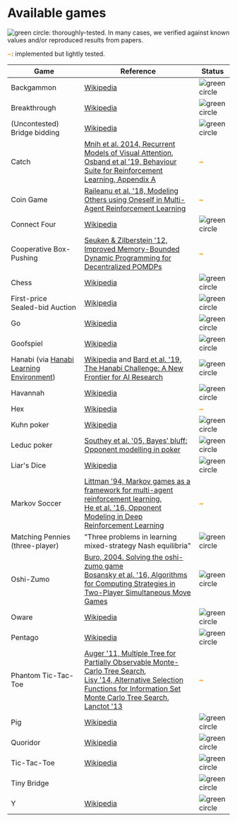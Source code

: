 # Available games

![](_static/green_circ10.png "green circle"): thoroughly-tested. In many cases,
we verified against known values and/or reproduced results from papers.

<font color="orange"><b>~</b></font>: implemented but lightly tested.

Game                                                                                                | Reference                                                                                                                                                                                                                                                                                                                                                        | Status
--------------------------------------------------------------------------------------------------- | ---------------------------------------------------------------------------------------------------------------------------------------------------------------------------------------------------------------------------------------------------------------------------------------------------------------------------------------------------------------- | ------
Backgammon                                                                                          | [Wikipedia](https://en.wikipedia.org/wiki/Backgammon)                                                                                                                                                                                                                                                                                                            | ![](_static/green_circ10.png "green circle")
Breakthrough                                                                                        | [Wikipedia](https://en.wikipedia.org/wiki/Breakthrough_\(board_game\))                                                                                                                                                                                                                                                                                           | ![](_static/green_circ10.png "green circle")
(Uncontested) Bridge bidding                                                                        | [Wikipedia](https://en.wikipedia.org/wiki/Contract_bridge)                                                                                                                                                                                                                                                                                                       | ![](_static/green_circ10.png "green circle")
Catch                                                                                               | [Mnih et al. 2014, Recurrent Models of Visual Attention](https://papers.nips.cc/paper/5542-recurrent-models-of-visual-attention.pdf),<br>[Osband et al '19, Behaviour Suite for Reinforcement Learning, Appendix A](https://arxiv.org/abs/1908.03568)                                                                                                            | <font color="orange"><b>~</b></font>
Coin Game                                                                                           | [Raileanu et al. '18, Modeling Others using Oneself in Multi-Agent Reinforcement Learning](https://arxiv.org/abs/1802.09640)                                                                                                                                                                                                                                     | <font color="orange"><b>~</b></font>
Connect Four                                                                                        | [Wikipedia](https://en.wikipedia.org/wiki/Connect_Four)                                                                                                                                                                                                                                                                                                          | ![](_static/green_circ10.png "green circle")
Cooperative Box-Pushing                                                                             | [Seuken & Zilberstein '12, Improved Memory-Bounded Dynamic Programming for Decentralized POMDPs](https://arxiv.org/abs/1206.5295)                                                                                                                                                                                                                                | <font color="orange"><b>~</b></font>
Chess                                                                                               | [Wikipedia](https://en.wikipedia.org/wiki/Chess)                                                                                                                                                                                                                                                                                                                 | ![](_static/green_circ10.png "green circle")
First-price <br /> Sealed-bid Auction                                                               | [Wikipedia](https://en.wikipedia.org/wiki/First-price_sealed-bid_auction)                                                                                                                                                                                                                                                                                        | ![](_static/green_circ10.png "green circle")
Go                                                                                                  | [Wikipedia](https://en.wikipedia.org/wiki/Go_\(game\))                                                                                                                                                                                                                                                                                                           | ![](_static/green_circ10.png "green circle")
Goofspiel                                                                                           | [Wikipedia](https://en.wikipedia.org/wiki/Goofspiel)                                                                                                                                                                                                                                                                                                             | ![](_static/green_circ10.png "green circle")
Hanabi (via [Hanabi Learning Environment](https://github.com/deepmind/hanabi-learning-environment)) | [Wikipedia](https://en.wikipedia.org/wiki/Hanabi_\(card_game\)) and [Bard et al. '19, The Hanabi Challenge: A New Frontier for AI Research](https://arxiv.org/abs/1902.00506)                                                                                                                                                                                    | ![](_static/green_circ10.png "green circle")
Havannah                                                                                            | [Wikipedia](https://en.wikipedia.org/wiki/Havannah)                                                                                                                                                                                                                                                                                                              | ![](_static/green_circ10.png "green circle")
Hex                                                                                                 | [Wikipedia](https://en.wikipedia.org/wiki/Hex_\(board_game\))                                                                                                                                                                                                                                                                                                    | <font color="orange"><b>~</b></font>
Kuhn poker                                                                                          | [Wikipedia](https://en.wikipedia.org/wiki/Kuhn_poker)                                                                                                                                                                                                                                                                                                            | ![](_static/green_circ10.png "green circle")
Leduc poker                                                                                         | [Southey et al. '05, Bayes’ bluff: Opponent modelling in poker](https://arxiv.org/abs/1207.1411)                                                                                                                                                                                                                                                                 | ![](_static/green_circ10.png "green circle")
Liar's Dice                                                                                         | [Wikipedia](https://en.wikipedia.org/wiki/Liar%27s_dice)                                                                                                                                                                                                                                                                                                         | ![](_static/green_circ10.png "green circle")
Markov Soccer                                                                                       | [Littman '94, Markov games as a framework for multi-agent reinforcement learning](https://www2.cs.duke.edu/courses/spring07/cps296.3/littman94markov.pdf),<br>[He et al. '16, Opponent Modeling in Deep Reinforcement Learning](https://arxiv.org/abs/1609.05559)                                                                                                | <font color="orange"><b>~</b></font>
Matching Pennies <br />(three-player)                                                               | "Three problems in learning mixed-strategy Nash equilibria"                                                                                                                                                                                                                                                                                                      | ![](_static/green_circ10.png "green circle")
Oshi-Zumo                                                                                           | [Buro, 2004. Solving the oshi-zumo game](https://link.springer.com/chapter/10.1007/978-0-387-35706-5_23) <br> [Bosansky et al. '16, Algorithms for Computing Strategies in Two-Player Simultaneous Move Games](http://mlanctot.info/files/papers/aij-2psimmove.pdf)                                                                                              | ![](_static/green_circ10.png "green circle")
Oware                                                                                               | [Wikipedia](https://en.wikipedia.org/wiki/Oware)                                                                                                                                                                                                                                                                                                                 | ![](_static/green_circ10.png "green circle")
Pentago                                                                                             | [Wikipedia](https://en.wikipedia.org/wiki/Pentago)                                                                                                                                                                                                                                                                                                               | ![](_static/green_circ10.png "green circle")
Phantom Tic-Tac-Toe                                                                                 | [Auger '11, Multiple Tree for Partially Observable Monte-Carlo Tree Search](https://hal.archives-ouvertes.fr/hal-00563480v2/document),<br>[Lisy '14, Alternative Selection Functions for Information Set Monte Carlo Tree Search](https://core.ac.uk/download/pdf/81646968.pdf), <br>[Lanctot '13](http://mlanctot.info/files/papers/PhD_Thesis_MarcLanctot.pdf) | <font color="orange"><b>~</b></font>
Pig                                                                                                 | [Wikipedia](https://en.wikipedia.org/wiki/Pig_\(dice_game\))                                                                                                                                                                                                                                                                                                     | ![](_static/green_circ10.png "green circle")
Quoridor                                                                                            | [Wikipedia](https://en.wikipedia.org/wiki/Quoridor)                                                                                                                                                                                                                                                                                                              | ![](_static/green_circ10.png "green circle")
Tic-Tac-Toe                                                                                         | [Wikipedia](https://en.wikipedia.org/wiki/Tic-tac-toe)                                                                                                                                                                                                                                                                                                           | ![](_static/green_circ10.png "green circle")
Tiny Bridge                                                                                         |                                                                                                                                                                                                                                                                                                                                                                  | ![](_static/green_circ10.png "green circle")
Y                                                                                                   | [Wikipedia](https://en.wikipedia.org/wiki/Y_\(game\))                                                                                                                                                                                                                                                                                                            | ![](_static/green_circ10.png "green circle")
